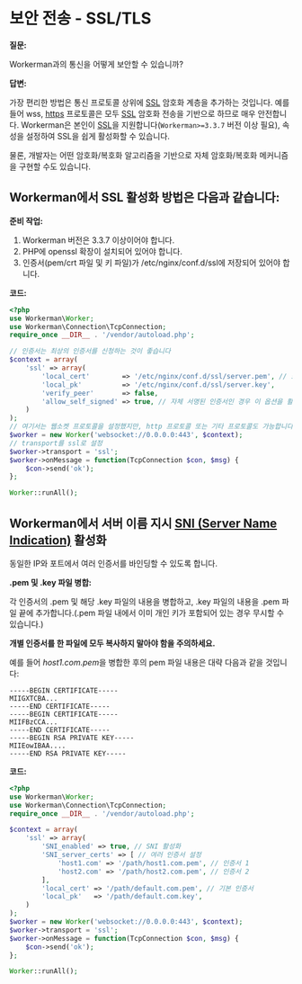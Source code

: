 # 보안 전송 - SSL/TLS

**질문:**

Workerman과의 통신을 어떻게 보안할 수 있습니까?

**답변:**

가장 편리한 방법은 통신 프로토콜 상위에 [SSL](https://baike.baidu.com/item/ssl) 암호화 계층을 추가하는 것입니다. 예를 들어 wss, [https](https://baike.baidu.com/item/https) 프로토콜은 모두 [SSL](https://baike.baidu.com/item/ssl) 암호화 전송을 기반으로 하므로 매우 안전합니다. Workerman은 본인이 [SSL](https://baike.baidu.com/item/ssl)을 지원합니다(```Workerman>=3.3.7``` 버전 이상 필요), 속성을 설정하여 SSL을 쉽게 활성화할 수 있습니다.

물론, 개발자는 어떤 암호화/복호화 알고리즘을 기반으로 자체 암호화/복호화 메커니즘을 구현할 수도 있습니다.

## Workerman에서 SSL 활성화 방법은 다음과 같습니다:

**준비 작업:**

1. Workerman 버전은 3.3.7 이상이어야 합니다.
2. PHP에 openssl 확장이 설치되어 있어야 합니다.
3. 인증서(pem/crt 파일 및 키 파일)가 /etc/nginx/conf.d/ssl에 저장되어 있어야 합니다.

**코드:**

```php
<?php
use Workerman\Worker;
use Workerman\Connection\TcpConnection;
require_once __DIR__ . '/vendor/autoload.php';

// 인증서는 최상의 인증서를 신청하는 것이 좋습니다
$context = array(
    'ssl' => array(
        'local_cert'        => '/etc/nginx/conf.d/ssl/server.pem', // 또는 crt 파일
        'local_pk'          => '/etc/nginx/conf.d/ssl/server.key',
        'verify_peer'       => false,
        'allow_self_signed' => true, // 자체 서명된 인증서인 경우 이 옵션을 활성화해야 합니다
    )
);
// 여기서는 웹소켓 프로토콜을 설정했지만, http 프로토콜 또는 기타 프로토콜도 가능합니다
$worker = new Worker('websocket://0.0.0.0:443', $context);
// transport를 ssl로 설정
$worker->transport = 'ssl';
$worker->onMessage = function(TcpConnection $con, $msg) {
    $con->send('ok');
};

Worker::runAll();
```

## Workerman에서 서버 이름 지시 [SNI (Server Name Indication)](https://baike.baidu.com/item/%E6%9C%8D%E5%8A%A1%E5%99%A8%E5%90%8D%E7%A7%B0%E6%8C%87%E7%A4%BA) 활성화
동일한 IP와 포트에서 여러 인증서를 바인딩할 수 있도록 합니다.

**.pem 및 .key 파일 병합:**

각 인증서의 .pem 및 해당 .key 파일의 내용을 병합하고, .key 파일의 내용을 .pem 파일 끝에 추가합니다.(.pem 파일 내에서 이미 개인 키가 포함되어 있는 경우 무시할 수 있습니다.)

**개별 인증서를 한 파일에 모두 복사하지 말아야 함을 주의하세요.**

예를 들어 *host1.com.pem*을 병합한 후의 pem 파일 내용은 대략 다음과 같을 것입니다:
```text
-----BEGIN CERTIFICATE-----
MIIGXTCBA...
-----END CERTIFICATE-----
-----BEGIN CERTIFICATE-----
MIIFBzCCA...
-----END CERTIFICATE-----
-----BEGIN RSA PRIVATE KEY-----
MIIEowIBAA....
-----END RSA PRIVATE KEY-----
```

**코드:**

```php
<?php
use Workerman\Worker;
use Workerman\Connection\TcpConnection;
require_once __DIR__ . '/vendor/autoload.php';

$context = array(
    'ssl' => array(
        'SNI_enabled' => true, // SNI 활성화
        'SNI_server_certs' => [ // 여러 인증서 설정
            'host1.com' => '/path/host1.com.pem', // 인증서 1
            'host2.com' => '/path/host2.com.pem', // 인증서 2
        ],
        'local_cert' => '/path/default.com.pem', // 기본 인증서
        'local_pk'   => '/path/default.com.key',
    )
);
$worker = new Worker('websocket://0.0.0.0:443', $context);
$worker->transport = 'ssl';
$worker->onMessage = function(TcpConnection $con, $msg) {
    $con->send('ok');
};

Worker::runAll();
```
